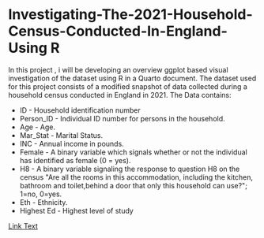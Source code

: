 # Investigating-The-2021-Household-Census-Conducted-In-England- Using R
In this project , i will be developing an overview  ggplot based visual investigation of the dataset using R in a Quarto document. The dataset used for this project consists of a modified snapshot of data collected during a household census conducted in England in 2021. The Data contains:

* ID - Household identification number
* Person_ID - Individual ID number for persons in the household.
* Age - Age.
* Mar_Stat - Marital Status.
* INC - Annual income in pounds.
* Female - A binary variable which signals whether or not the individual has identified
as female (0 = yes).
* H8 - A binary variable signaling the response to question H8 on the census "Are all the rooms in this accommodation, including the kitchen, bathroom and toilet,behind a door that only this household can use?"; 1=no, 0=yes.
* Eth - Ethnicity.
* Highest Ed - Highest level of study
  
[Link Text](2225363-2.html)
